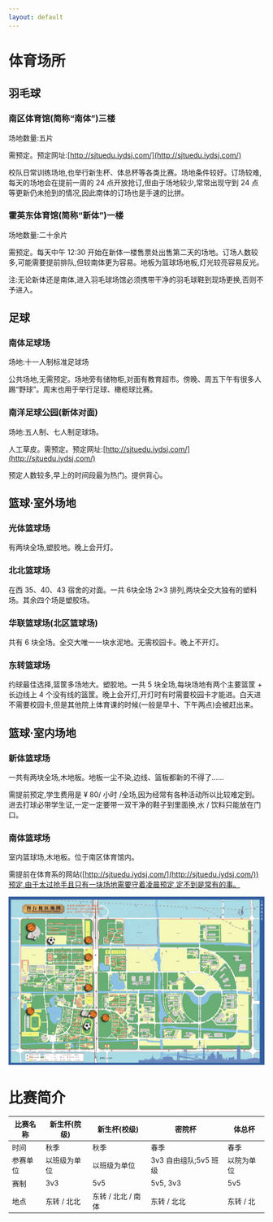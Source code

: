 ```yaml
---
layout: default
---
```


# 体育场所

## 羽毛球

### 南区体育馆(简称“南体”)三楼
场地数量:五片

需预定。预定网址:[http://sjtuedu.iydsj.com/](http://sjtuedu.iydsj.com/)

校队日常训练场地,也举行新生杯、体总杯等各类比赛。场地条件较好。订场较难,每天的场地会在提前一周的 24 点开放抢订,但由于场地较少,常常出现守到 24 点等更新仍未抢到的情况,因此南体的订场也是手速的比拼。

### 霍英东体育馆(简称“新体”)一楼
场地数量:二十余片

需预定。每天中午 12:30 开始在新体一楼售票处出售第二天的场地。订场人数较多,可能需要提前排队,但较南体更为容易。地板为篮球场地板,灯光较亮容易反光。

注:无论新体还是南体,进入羽毛球场馆必须携带干净的羽毛球鞋到现场更换,否则不予进入。


## 足球

### 南体足球场
场地:十一人制标准足球场

公共场地,无需预定。场地旁有储物柜,对面有教育超市。傍晚、周五下午有很多人踢“野球”。周末也用于举行足球、橄榄球比赛。

### 南洋足球公园(新体对面)
场地:五人制、七人制足球场。

人工草皮。需预定。预定网址:[http://sjtuedu.iydsj.com/](http://sjtuedu.iydsj.com/)

预定人数较多,早上的时间段最为热门。提供背心。


## 篮球·室外场地

### 光体篮球场
有两块全场,塑胶地。晚上会开灯。

### 北北篮球场
在西 35、40、43 宿舍的对面。一共 6块全场 2×3 排列,两块全交大独有的塑料场。其余四个场是塑胶场。

### 华联篮球场(北区篮球场)
共有 6 块全场。全交大唯一一块水泥地。无需校园卡。晚上不开灯。

### 东转篮球场
约球最佳选择,篮筐多场地大。塑胶地。一共 5 块全场,每块场地有两个主要篮筐 + 长边线上 4 个没有线的篮筐。晚上会开灯,开灯时有时需要校园卡才能进。白天进不需要校园卡,但是其他院上体育课的时候(一般是早十、下午两点)会被赶出来。

## 篮球·室内场地

### 新体篮球场
一共有两块全场,木地板。地板一尘不染,边线、篮板都新的不得了......

需提前预定,学生费用是 ¥ 80/ 小时 /全场,因为经常有各种活动所以比较难定到。进去打球必带学生证,一定一定要带一双干净的鞋子到里面换,水 / 饮料只能放在门口。

### 南体篮球场
室内篮球场,木地板。位于南区体育馆内。

需提前在体育系的网站([http://sjtuedu.iydsj.com/](http://sjtuedu.iydsj.com/))预定,由于太过抢手且只有一块场地需要守着凌晨预定,定不到是常有的事。

![](../imgs/sport-map.png)

# 比赛简介

| 比赛名称 | 新生杯(院级) | 新生杯(校级) | 密院杯 | 体总杯 |
| --- | --- | --- | --- | --- |
| 时间 | 秋季 | 秋季 | 春季 | 春季 |
| 参赛单位 | 以班级为单位 | 以班级为单位 | 3v3 自由组队;5v5 班级 | 以院为单位 |
| 赛制 | 3v3 | 5v5 | 5v5, 3v3 | 5v5 |
| 地点 | 东转 / 北北 | 东转 / 北北 / 南体 | 东转 / 北北 | 东转 / 北 |
